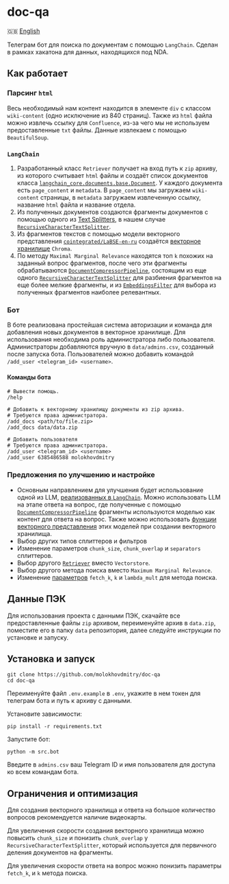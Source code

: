 # doc-qa
🇬🇧 [English](README-en.md)

Телеграм бот для поиска по документам с помощью `LangChain`. Сделан в рамках хакатона для данных, находящихся под NDA.

## Как работает
### Парсинг `html`
Весь необходимый нам контент находится в элементе `div` с классом `wiki-content` (одно исключение из 840 страниц). Также из `html` файла можно извлечь ссылку для `Confluence`, из-за чего мы не используем предоставленные `txt` файлы. Данные извлекаем с помощью `BeautifulSoup`.

### `LangChain`
1. Разработанный класс `Retriever` получает на вход путь к `zip` архиву, из которого считывает `html` файлы и создаёт список документов класса [`langchain_core.documents.base.Document`](https://api.python.langchain.com/en/latest/documents/langchain_core.documents.base.Document.html). У каждого документа есть `page_content` и `metadata`. В `page_content` мы загружаем `wiki-content` страницы, в `metadata` загружаем извлеченную ссылку, название `html` файла и название отдела.
2. Из полученных документов создаются фрагменты документов с помощью одного из 
[Text Splitters](https://python.langchain.com/v0.1/docs/modules/data_connection/document_transformers), в нашем случае [`RecursiveCharacterTextSplitter`](https://api.python.langchain.com/en/latest/character/langchain_text_splitters.character.RecursiveCharacterTextSplitter.html).
3. Из фрагментов текстов с помощью модели векторного представления [`cointegrated/LaBSE-en-ru`](https://huggingface.co/cointegrated/LaBSE-en-ru) создаётся [векторное хранилище](https://python.langchain.com/v0.1/docs/modules/data_connection/vectorstores) `Chroma`.
4. По методу `Maximal Marginal Relevance` находятся топ `k` похожих на заданный вопрос фрагментов, после чего эти фрагменты обрабатываются [`DocumentCompressorPipeline`](https://api.python.langchain.com/en/latest/retrievers/langchain.retrievers.document_compressors.base.DocumentCompressorPipeline.html), состоящим из еще одного [`RecursiveCharacterTextSplitter`](https://api.python.langchain.com/en/latest/character/langchain_text_splitters.character.RecursiveCharacterTextSplitter.html) для разбиения фрагментов на еще более мелкие фрагменты, и из [`EmbeddingsFilter`](https://api.python.langchain.com/en/latest/retrievers/langchain.retrievers.document_compressors.embeddings_filter.EmbeddingsFilter.html) для выбора из полученных фрагментов наиболее релевантных.

### Бот
В боте реализована простейшая система авторизации и команда для добавления новых документов в векторное хранилище. Для использования необходима роль администратора либо пользователя. Администраторы добавляются вручную в `data/admins.csv`, созданный после запуска бота. Пользователей можно добавить командой `/add_user <telegram_id> <username>`.

#### Команды бота
```
# Вывести помощь.
/help

# Добавить к векторному хранилищу документы из zip архива.
# Требуются права администратора.
/add_docs <path/to/file.zip>
/add_docs data/data.zip

# Добавить пользователя
# Требуются права администратора.
/add_user <telegram_id> <username>
/add_user 6385486588 molokhovdmitry
```

### Предложения по улучшению и настройке
- Основным направлением для улучшения будет использование одной из LLM, [реализованных в `LangChain`](https://python.langchain.com/v0.1/docs/integrations/chat/). Можно использовать LLM на этапе ответа на вопрос, где полученные с помощью [`DocumentCompressorPipeline`](https://api.python.langchain.com/en/latest/retrievers/langchain.retrievers.document_compressors.base.DocumentCompressorPipeline.html) фрагменты используются моделью как контент для ответа на вопрос. Также можно использовать [функции векторного представления](https://python.langchain.com/v0.1/docs/integrations/text_embedding/) этих моделей при создании векторного хранилища.
- Выбор других типов сплиттеров и фильтров
- Изменение параметров `chunk_size`, `chunk_overlap` и `separators` сплиттеров.
- Выбор другого [`Retriever`](https://python.langchain.com/v0.1/docs/modules/data_connection/retrievers/) вместо `Vectorstore`.
- Выбор другого метода поиска вместо `Maximum Marginal Relevance`.
- Изменение [параметров](https://python.langchain.com/v0.1/docs/modules/data_connection/retrievers/vectorstore/) `fetch_k`, `k` и `lambda_mult` для метода поиска.

## Данные ПЭК
Для использования проекта с данными ПЭК, скачайте все предоставленные файлы `zip` архивом, переименуйте архив в `data.zip`, поместите его в папку `data` репозитория, далее следуйте инструкции по установке и запуску.

## Установка и запуск
```
git clone https://github.com/molokhovdmitry/doc-qa
cd doc-qa
```
Переименуйте файл `.env.example` в `.env`, укажите в нем токен для телеграм бота и путь к архиву с данными.

Установите зависимости:
```
pip install -r requirements.txt
```

Запустите бот:
```
python -m src.bot
```
Введите в `admins.csv` ваш Telegram ID и имя пользователя для доступа ко всем командам бота.

## Ограничения и оптимизация
Для создания векторного хранилища и ответа на большое количество вопросов рекомендуется наличие видеокарты.

Для увеличения скорости создания векторного хранилища можно повысить `chunk_size` и понизить `chunk_overlap` у `RecursiveCharacterTextSplitter`, который используется для первичного деления документов на фрагменты.

Для увеличения скорости ответа на вопрос можно понизить параметры `fetch_k`, и `k` метода поиска.
